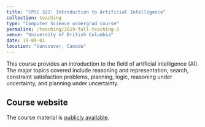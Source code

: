 ```yaml
---
title: "CPSC 322: Introduction to Artificial Intelligence"
collection: teaching
type: "Computer Science undergrad course"
permalink: /teaching/2019-fall-teaching-3
venue: "University of British Columbia"
date: 19-09-01
location: "Vancouver, Canada"
---
```


This course provides an introduction to the field of artificial intelligence (AI). The major topics covered include reasoning and representation, search, constraint satisfaction problems, planning, logic, reasoning under uncertainty, and planning under uncertainty.

## Course website

The course material is [publicly available](https://github.com/kvarada/CPSC-322_students).  

